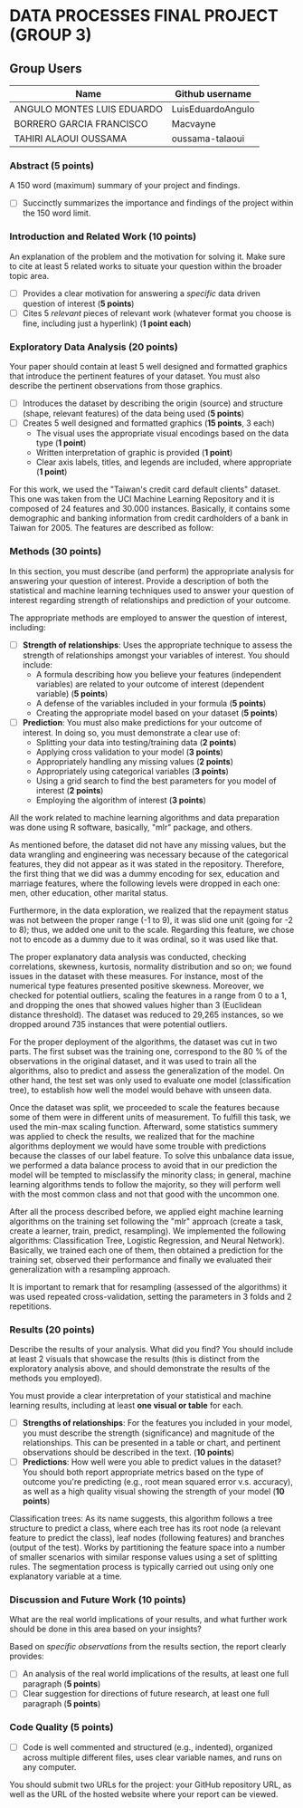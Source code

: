 # DATA PROCESSES FINAL PROJECT (GROUP 3)

   ## Group Users

| Name                      | Github username           |
|---------------------------|---------------------------|
| ANGULO MONTES LUIS EDUARDO| LuisEduardoAngulo         |
| BORRERO GARCIA FRANCISCO  | Macvayne                  |
| TAHIRI ALAOUI OUSSAMA     | oussama-talaoui           |


 ### Abstract (**5 points**)
A 150 word (maximum) summary of your project and findings.

- [ ] Succinctly summarizes the importance and findings of the project within the 150 word limit.

### Introduction and Related Work (**10 points**)
An explanation of the problem and the motivation for solving it. Make sure to cite at least 5 related works to situate your question within the broader topic area.

- [ ] Provides a clear motivation for answering a _specific_ data driven question of interest (**5 points**)
- [ ] Cites 5 _relevant_ pieces of relevant work (whatever format you choose is fine, including just a hyperlink) (**1 point each**)

### Exploratory Data Analysis (**20 points**)
Your paper should contain at least 5 well designed and formatted graphics that introduce the pertinent features of your dataset. You must also describe the pertinent observations from those graphics.  

- [ ] Introduces the dataset by describing the origin (source) and structure (shape, relevant features) of the data being used (**5 points**)
- [ ] Creates 5 well designed and formatted graphics (**15 points**, 3 each)
  - The visual uses the appropriate visual encodings based on the data type (**1 point**)
  - Written interpretation of graphic is provided (**1 point**)
  - Clear axis labels, titles, and legends are included, where appropriate (**1 point**)

For this work, we used the "Taiwan's credit card default clients" dataset. This one was taken from the UCI Machine Learning Repository and it is composed of 24 features and 30.000 instances. Basically, it contains some demographic and banking information from credit cardholders of a bank in Taiwan for 2005. The features are described as follow:

### Methods (**30 points**)
In this section, you must describe (and perform) the appropriate analysis for answering your question of interest.  Provide a description of both the statistical and machine learning techniques used to answer your question of interest regarding strength of relationships and prediction of your outcome.

The appropriate methods are employed to answer the question of interest, including:

- [ ] **Strength of relationships**: Uses the appropriate technique to assess the strength of relationships amongst your variables of interest. You should include: 
  - A formula describing how you believe your features (independent variables) are related to your outcome of interest (dependent variable) (**5 points**)
  - A defense of the variables included in your formula (**5 points**)
  - Creating the appropriate model based on your dataset (**5 points**)
- [ ] **Prediction**: You must also make predictions for your outcome of interest. In doing so, you must demonstrate a clear use of:
  - Splitting your data into testing/training data (**2 points**)
  - Applying cross validation to your model (**3 points**)
  - Appropriately handling any missing values (**2 points**)
  - Appropriately using categorical variables (**3 points**)
  - Using a grid search to find the best parameters for you model of interest (**2 points**)
  - Employing the algorithm of interest (**3 points**)
  
All the work related to machine learning algorithms and data preparation was done using R software, basically, "mlr" package, and others.

As mentioned before, the dataset did not have any missing values, but the data wrangling and engineering was necessary because of the categorical features, they did not appear as it was stated in the repository. Therefore, the first thing that we did was a dummy encoding for sex, education and marriage features, where the following levels were dropped in each one: men, other education, other marital status.

Furthermore, in the data exploration, we realized that the repayment status was not between the proper range (-1 to 9), it was slid one unit (going for -2 to 8); thus, we added one unit to the scale. Regarding this feature, we chose not to encode as a dummy due to it was ordinal, so it was used like that. 

The proper explanatory data analysis was conducted, checking correlations, skewness, kurtosis, normality distribution and so on; we found issues in the dataset with these measures. For instance, most of the numerical type features presented positive skewness. Moreover, we checked for potential outliers, scaling the features in a range from 0 to a 1, and dropping the ones that showed values higher than 3 (Euclidean distance threshold). The dataset was reduced to 29,265 instances, so we dropped around 735 instances that were potential outliers.

For the proper deployment of the algorithms, the dataset was cut in two parts. The first subset was the training one, correspond to the 80 % of the observations in the original dataset, and it was used to train all the algorithms, also to predict and assess the generalization of the model. On other hand, the test set was only used to evaluate one model (classification tree), to establish how well the model would behave with unseen data.

Once the dataset was split, we proceeded to scale the features because some of them were in different units of measurement. To fulfill this task, we used the min-max scaling function. Afterward, some statistics summery was applied to check the results, we realized that for the machine algorithms deployment we would have some trouble with predictions because the classes of our label feature. To solve this unbalance data issue, we performed a data balance process to avoid that in our prediction the model will be tempted to misclassify the minority class; in general, machine learning algorithms tends to follow the majority, so they will perform well with the most common class and not that good with the uncommon one.

After all the process described before, we applied eight machine learning algorithms on the training set following the "mlr" approach (create a task, create a learner, train, predict, resampling). We implemented the following algorithms: Classification Tree, Logistic Regression, and Neural Network). Basically, we trained each one of them, then obtained a prediction for the training set, observed their performance and finally we evaluated their generalization with a resampling approach.

It is important to remark that for resampling (assessed of the algorithms) it was used repeated cross-validation, setting the parameters in 3 folds and 2 repetitions.

### Results (**20 points**)
Describe the results of your analysis. What did you find? You should include at least 2 visuals that showcase the results (this is distinct from the exploratory analysis above, and should demonstrate the results of the methods you employed). 

You must provide a clear interpretation of your statistical and machine learning results, including at least **one visual or table** for each.

- [ ] **Strengths of relationships**: For the features you included in your model, you must describe the strength (significance) and magnitude of the relationships. This can be presented in a table or chart, and pertinent observations should be described in the text. (**10 points**)
- [ ] **Predictions**: How well were you able to predict values in the dataset? You should both report appropriate metrics based on the type of outcome you're predicting (e.g., root mean squared error v.s. accuracy), as well as a high quality visual showing the strength of your model (**10 points**)

Classification trees: As its name suggests, this algorithm follows a tree structure to predict a class, where each tree has its root node (a relevant feature to predict the class), leaf nodes (following features) and branches (output of the test). Works by partitioning the feature space into a number of smaller scenarios with similar response values using a set of splitting rules. The segmentation process is typically carried out using only one explanatory variable at a time.

### Discussion and Future Work (**10 points**)
What are the real world implications of your results, and what further work should be done in this area based on your insights?

Based on _specific observations_ from the results section, the report clearly provides:

- [ ] An analysis of the real world implications of the results, at least one full paragraph (**5 points**)
- [ ] Clear suggestion for directions of future research, at least one full paragraph (**5 points**)

### Code Quality (**5 points**)

- [ ] Code is well commented and structured (e.g., indented), organized across multiple different files, uses clear variable names, and runs on any computer.

You should submit two URLs for the project: your GitHub repository URL, as well as the URL of the hosted website where your report can be viewed. 